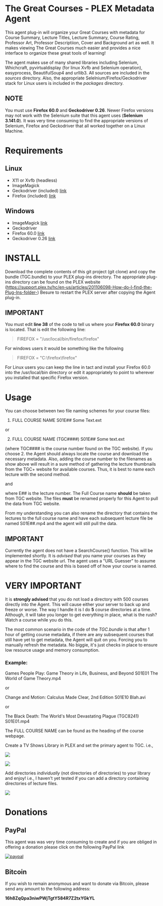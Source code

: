 # The Great Courses - PLEX Metadata Agent
This agent plug-in will organize your Great Courses with metadata for Course Summary, Lecture Titles, Lecture Summary, Course Rating, Professor Art, Professor Descriptiion, Cover and Background art as well. It makes viewing The Great Courses much easier and provides a nice interface to organize these great tools of learning!

The agent makes use of many shared libraries including Selenium, Whichcraft, pyvirtualdisplay (for linux Xvfb and Selenium operation), easyprocess, BeautifulSoup4 and urllib3. All sources are included in the *sources* directory. Also, the appropriate Selelnium/Firefox/Geckodriver stack for Linux users is included in the *packages* directory. 

## NOTE
You must use **Firefox 60.0** and **Geckodriver 0.26**. Newer Firefox versions may not work with the Selenium suite that this agent uses (**Selenium 3.141.0**). It was very time consuming to find the appropriate versions of Selenium, Firefox and Geckodriver that all worked together on a Linux Machine.

# Requirements
## Linux
- X11 or Xvfb (headless)
- ImageMagick 
- Geckodriver (included) [link](https://github.com/mozilla/geckodriver/releases/tag/v0.26.0)
- Firefox (included)     [link](https://ftp.mozilla.org/pub/firefox/releases/60.0/linux-x86_64/en-US/)

## Windows
- ImageMagick [link](https://imagemagick.org/script/download.php#windows)
- Geckodriver
- Firefox 60.0 [link](https://ftp.mozilla.org/pub/firefox/releases/60.0/)
- Geckodriver 0.26 [link](https://github.com/mozilla/geckodriver/releases/tag/v0.26.0)

# INSTALL

Download the complete contents of this git project (git clone) and copy the bundle (TGC.bundle) to your PLEX plug-ins directory.
The appropriate plug-ins directory can be found on the PLEX website (https://support.plex.tv/hc/en-us/articles/201106098-How-do-I-find-the-Plug-Ins-folder-)
Besure to restart the PLEX server after copying the Agent plug-in. 

## IMPORTANT
You must edit **line 38** of the code to tell us where your **Firefox 60.0** binary is located. That is edit the following line:

> FIREFOX = "/usr/local/bin/firefox/firefox"

For windows users it would be something like the following
 
> FIREFOX = "C:\firefox\firefox"

For Linux users you can keep the line in tact and install your Firefox 60.0 into the /usr/local/bin directory or edit it appropriately to point to wherever you installed that specific Firefox version.

 

# Usage

You can choose between two file naming schemes for your course files: 

1. FULL COURSE NAME S01E## Some Text.ext

or

2. FULL COURSE NAME (TGC####) S01E## Some text.ext

(where TGC#### is the course number found on the TGC website). If you choose 2. the Agent should always locate the course and download the necessary metadata. Also, adding the course number to the filenames as show above will result in a sure method of gathering the lecture thumbnails from the TGC+ website for available courses. Thus, it is best to name each lecture with the second method.  

and 

where E## is the lecture number. The Full Course name **should** be taken from TGC website.
The files **must** be renamed properly for this Agent to pull the data from TGC website.

From my understanding you can also rename the directory that contains the lectures to the full course name and have each subsequent lecture file be named S01E##.mp4 and the agent will still pull the data.

## IMPORTANT
Currently the agent does not have a SearchCourse() function. This will be implemented shortly. It is *advised* that you name your courses as they appear in the TGC website url. The agent uses a "URL Guesser" to assume where to find the course and this is based off of how your course is named.

# VERY IMPORTANT
It is **strongly advised** that you do not load a directory with 500 courses directly into the Agent. This will cause either your server to back up and freeze or worse. The way I handle it is I do **5** course directories at a time. Although, it will take you longer to get everything in place, what is the rush? Watch a course while you do this. 

The most common scenario in the code of the *TGC.bundle* is that after 1 hour of getting course metadata, if there are any subsequent courses that still have yet to get metadata, the Agent will quit on you. Forcing you to manually refresh the metadata. No biggie, it's just checks in place to ensure low resource usage and memory consumption. 

### Example:

Games People Play: Game Theory in Life, Business, and Beyond S01E01 The World of Game Theory.mp4

or

Change and Motion: Calculus Made Clear, 2nd Edition S01E10 Blah.avi

or

The Black Death: The World's Most Devastating Plague (TGC8241) S01E01.mp4

The FULL COURSE NAME can be found as the heading of the course webpage. 

Create a TV Shows Library in PLEX and set the primary agent to TGC.  i.e.,

![](http://i.imgur.com/MutBhRy.png "") 

![](http://i.imgur.com/daSfKiv.png "")
 
Add directories *individually* (not directories of directories) to your library and enjoy! i.e., 
I haven't yet tested if you can add a directory containing directories of lecture files. 

![](http://i.imgur.com/StVCbzk.png "")


# Donations

## PayPal
This agent was was very time consuming to create and if you are obliged in offering a donation please click on the following PayPal link

[![paypal](https://i.imgur.com/KSkRsgR.png)](https://www.paypal.com/donate?hosted_button_id=6LXBPHPTDDX56)

## Bitcoin
If you wish to remain anonymous and want to donate via Bitcoin, please send any amount to the following address:

**16h8ZqQpa3niwPWjTgtY584R7Z2txYGkYL**
